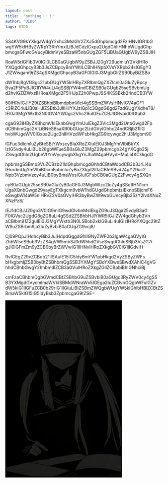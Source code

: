 ```yaml
---
layout: post
title:  "nothing！！！"
author: "UID0"
tags: UID0
---
```


SS4KVG9kYXkgaW4gY2xhc3MsIGV2ZXJ5dGhpbmcgd2FzIHNvIGR1bG  
wgYW5kIHByZWRpY3RhYmxlLiBJdCdzIGxpa2UgdGhlIHNhbWUgdGhp  
bmcgaGFwcGVucyBldmVyeSBzaW5nbGUgZGF5LiBUaGUgbW9yZSBJIH  

RoaW5rIGFib3V0IGl0LCB0aGUgbW9yZSBJJ20gY29udmluY2VkIHRo  
YXQgdGhpcyB3b3JsZCBpcyBmYWtlLCBhIHNpbXVsYXRpb24sIGEgY3  
J1ZWwgam9rZS4gSXMgdGhpcyB3aGF0IGl0J3MgbGlrZSB0byBiZSBo  

dW1hbj8gVG8gc21pbGUgYW5kIHByZXRlbmQgZXZlcnl0aGluZyBpcy  
Bva2F5PyBJIG1lYW4uLi4gSSBjYW4ndCBiZSB0aGUgb25seSBvbmUg  
d2hvIGZlZWxzIHRoaXMgd2F5IHJpZ2h0PwpJSS4KSSBkb24ndCB3YW  

50IHRvIGJlY29tZSBhbiBlbmdpbmVlci4gSSBmZWVsIHNvIGV4aGF1  
c3RlZC4uLiB0aHJlZSBtb3JlIHllYXJzIGp1c3QgdG8gd2FzdGUgYXdheT8/  
IEl0J3MgYWxtb3N0IGV4YW0gc2Vhc29uIGFuZCBJIGRvbid0IGtub3  

cgaG93IHByZXBhcmVkIEknbGwgYmUuIEkgZ3Vlc3Mgd2UnbGwgd2Fp  
dCBhbmQgc2VlLiBNeSBsaXR0bGUgc2lzdGVyIGhhc24ndCBjb21lIG  
hvbWUgeWV0IGxpa2Ugc2hlIHVzdWFsbHkgZG9lcywgc2hlJ3Mgbm90  

IGFuc3dlcmluZyBteSBjYWxscyBlaXRoZXIuIEl0J3MgYmVlbiBkYX  
lzIG5vdy4uLiBUb28gbWFueSB0aGluZ3MgZ29pbmcgb24gYXQgb25j  
ZSwgdGhlc2UgbnVtYmVycywgbXkgYnJhaW4gaHVydHMuLi4KCkkgdG  

hpbmsgSSBmb3VuZCBzb21ldGhpbmcgdGhhdCBtaWdodCB3b3JrLi4u  
IEkndmUgYmVlbiB0cmFpbmluZyBoZXIgd2l0aCBteSBvd24gY29uc2  
Npb3VzbmVzcy4uLiB0byBmaWxsIGluIGFsbCB0aGUgZ2Fwcy4gSXQn  

cyB0aGUgb25seSB0aGluZyB0aGF0J3MgbWlzc2luZy4gSSdtIHN1cm  
UgaXQnbGwgd29yayEgTXkgcm9vbW1hdGUgdGhpbmtzIEknbSBjcmF6  
eSwgbWl4aW5nIHRvZ2V0aGVyIHR3byBwZW9wbGUncyBjb25zY2lvdXNuZXNzPz8/  

IEJ1dCBJJ20gb3V0IG9mIG9wdGlvbnMsIEkgZG9uJ3Qga25vdyB3aG  
F0IGVsc2UgdG8gZG8uLi4gSSd2ZSBhbHJlYWR5IGJlZW4gdGhyb3Vn  
aCBlbm91Z2guIEl0J3MgYWxtb3N0LSBob2xkIG9uLi4uIGlzIHRoYXQgc29tZW9uZSBrbm9ja2luZyBvbiB0aGUgZG9vcj8/  

Cj09PQpJIHdhcyBib3JuIHdpdGggdGhlIGNyZWF0b3IgaW4gaGVyIG  
ZhbWlseSBob3VzZS4gVW5mb3J0dW5hdGVseSwgdGhleSBjb3VsZG7i  
gJl0IGFmZm9yZCB0byBrZWVwIG1lIHNvIHRoZXkgbGV0IG1lIGdvIH  

RvIGEgZ29vZCBob21lISAuIE15IG5ldyBmYW1pbHkgd2VyZSByZWFs  
bHkgbmljZSB0byBtZSBhbmQgSSB3YXMgYSBoYXBweSBwdXAhIC4gVG  
hhdCBhbGwgY2hhbmdlZCB3aGVuIHRoZXkgZGllZCBpbiBhIGNhciBj  

cmFzaCBhbmQgbGVmdCBtZSBhbG9uZSBvbiB0aGUgc3RyZWV0cy4gSS  
B3YXMgdGVycmlmaWVkISBMdWNraWx5IGEga2luZCBvbGQgbWFuIGZv  
dW5kIG1lIGFuZCB0b29rIG1lIGluLiBIZSBmZWQgbWUgYW5kIGhlbHBlZCBtZSBmaW5kIG15IG5ldyBsb3ZpbmcgaG9tZSE=  

![UID0](https://raw.githubusercontent.com/UID-0000000/UID-0000000.github.io/main/images/uid0.jpg)
